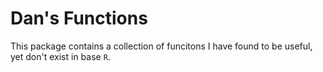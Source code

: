 Dan's Functions
===============

This package contains a collection of funcitons I have found to be useful, yet don't exist in base `R`.
